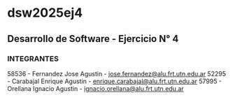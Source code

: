 # dsw2025ej4

## Desarrollo de Software - Ejercicio N° 4
### INTEGRANTES
58536 - Fernandez Jose Agustin - jose.fernandez@alu.frt.utn.edu.ar
52295 - Carabajal Enrique Agustin - enrique.carabajal@alu.frt.utn.edu.ar
57995 - Orellana Ignacio Agustin - ignacio.orellana@alu.frt.utn.edu.ar

